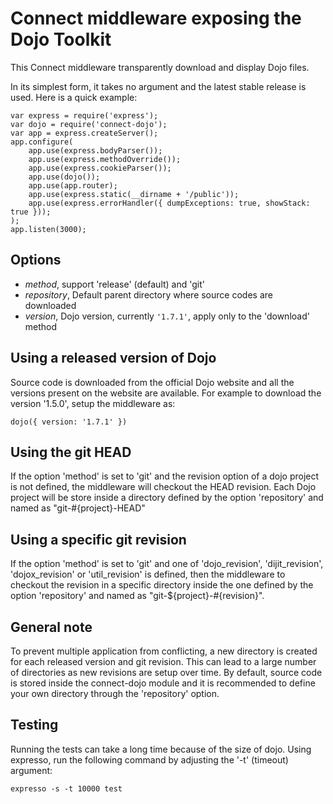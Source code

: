 Connect middleware exposing the Dojo Toolkit
============================================

This Connect middleware transparently download and display Dojo files.

In its simplest form, it takes no argument and the latest stable release is used. Here is a quick example:

    var express = require('express');
    var dojo = require('connect-dojo');
    var app = express.createServer();
    app.configure(
        app.use(express.bodyParser());
        app.use(express.methodOverride());
        app.use(express.cookieParser());
        app.use(dojo());
        app.use(app.router);
        app.use(express.static(__dirname + '/public'));
        app.use(express.errorHandler({ dumpExceptions: true, showStack: true }));
    );
    app.listen(3000);

Options
-------

-   *method*, support 'release' (default) and 'git'
-   *repository*, Default parent directory where source codes are downloaded
-   *version*, Dojo version, currently `'1.7.1'`, apply only to the 'download' method

Using a released version of Dojo
--------------------------------

Source code is downloaded from the official Dojo website and all the versions 
present on the website are available. For example to download the version '1.5.0', setup 
the middleware as:

    dojo({ version: '1.7.1' })

Using the git HEAD
------------------

If the option 'method' is set to 'git' and the revision option of a dojo project 
is not defined, the middleware will checkout the HEAD revision. Each Dojo project 
will be store inside a directory defined by the option 'repository' and named as "git-#{project}-HEAD"

Using a specific git revision
-----------------------------

If the option 'method' is set to 'git' and one of 'dojo_revision', 'dijit_revision', 
'dojox_revision' or 'util_revision' is defined, then the middleware to checkout 
the revision in a specific directory inside the one defined by the option 'repository' 
and named as "git-${project}-#{revision}".

General note
------------

To prevent multiple application from conflicting, a new directory is created 
for each released version and git revision. This can lead to a large number of directories 
as new revisions are setup over time. By default, source code is stored inside the 
connect-dojo module and it is recommended to define your own directory through 
the 'repository' option.

Testing
-------

Running the tests can take a long time because of the size of dojo. Using 
expresso, run the following command by adjusting the '-t' (timeout) argument:

    expresso -s -t 10000 test
